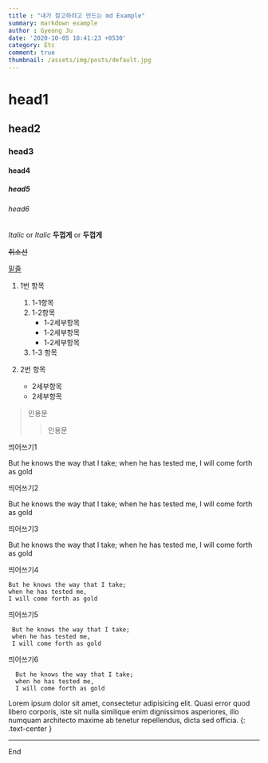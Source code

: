 ```yaml
---
title : "내가 참고하려고 만드는 md Example"
summary: markdown example
author : Gyeong Ju
date: '2020-10-05 18:41:23 +0530'
category: Etc
comment: true
thumbnail: /assets/img/posts/default.jpg
---
```


# head1
## head2
### head3
#### head4
##### head5
###### head6

*Italic* or _Italic_
**두껍게** or __두껍게__

~~취소선~~

<u>밑줄</u>

1. 1번 항목
    1. 1-1항목
    2. 1-2항목
        * 1-2세부항목
        * 1-2세부항목
        * 1-2세부항목
    3. 1-3 항목

2. 2번 항목
    * 2세부항목
    * 2세부항목

> 인용문
> > 인용문

띄어쓰기1

 But he knows the way that I take;
when he has tested me,
I will come forth as gold

띄어쓰기2

  But he knows the way that I take;
when he has tested me,
I will come forth as gold

띄어쓰기3

   But he knows the way that I take;
when he has tested me,
I will come forth as gold

띄어쓰기4

    But he knows the way that I take;
    when he has tested me,
    I will come forth as gold

띄어쓰기5

     But he knows the way that I take;
     when he has tested me,
     I will come forth as gold

띄어쓰기6

      But he knows the way that I take;
      when he has tested me,
      I will come forth as gold
      

Lorem ipsum dolor sit amet, consectetur adipisicing elit. Quasi error quod libero corporis, iste sit nulla similique enim dignissimos asperiores, illo numquam architecto maxime ab tenetur repellendus, dicta sed officia.
{: .text-center }

---
End
